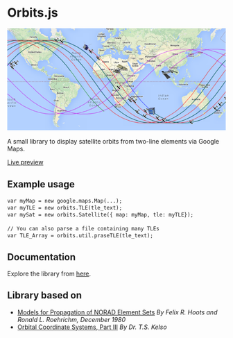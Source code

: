 # Orbits.js

![orbits.js preview image](preview.png "orbits.js preview image")

A small library to display satellite orbits from two-line elements via Google Maps.

[Live preview](http://rossengeorgiev.github.io/orbits-js/preview.html)

## Example usage

    var myMap = new google.maps.Map(...);
    var myTLE = new orbits.TLE(tle_text);
    var mySat = new orbits.Satellite({ map: myMap, tle: myTLE});

    // You can also parse a file containing many TLEs
    var TLE_Array = orbits.util.praseTLE(tle_text);

## Documentation

Explore the library from [here](http://rossengeorgiev.github.io/orbits-js/).

## Library based on

* [Models for Propagation of NORAD Element Sets](http://www.celestrak.com/NORAD/documentation/spacetrk.pdf)
*By Felix R. Hoots and Ronald L. Roehrichm, December 1980*
* [Orbital Coordinate Systems, Part III](http://www.celestrak.com/columns/v02n03/)
*By Dr. T.S. Kelso*
